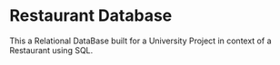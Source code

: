 # Restaurant Database
This a Relational DataBase built for a University Project in context of a Restaurant using SQL.
